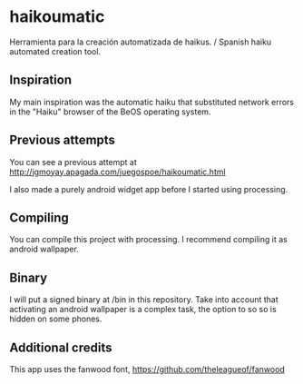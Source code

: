 # haikoumatic
Herramienta para la creación automatizada de haikus. / Spanish haiku automated creation tool.

## Inspiration
My main inspiration was the automatic haiku that substituted network errors in the "Haiku" browser of the BeOS operating system.

## Previous attempts
You can see a previous attempt at http://jgmoyay.apagada.com/juegospoe/haikoumatic.html

I also made a purely android widget app before I started using processing.

## Compiling
You can compile this project with processing. I recommend compiling it as android wallpaper.

## Binary
I will put a signed binary at /bin in this repository. Take into account that activating an android wallpaper is a complex task, the option to so so is hidden on some phones.

## Additional credits
This app uses the fanwood font, https://github.com/theleagueof/fanwood
